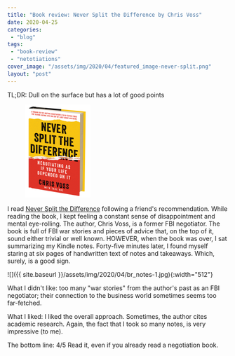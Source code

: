 ```yaml
---
title: "Book review: Never Split the Difference by Chris Voss"
date: 2020-04-25
categories: 
 - "blog"
tags: 
 - "book-review"
 - "netotiations"
cover_image: "/assets/img/2020/04/featured_image-never-split.png"
layout: "post"
---
```


TL;DR: Dull on the surface but has a lot of good points

<div class="wp-block-image"><figure class="alignright size-large is-resized"><a href="https://info.blackswanltd.com/never-split-the-difference"><img src="/assets/img/2020/04/br_never_split.png" alt="Never_Split_3D_Jacket_copy.png" class="wp-image-3194" width="150" height="212"></a></figure></div>

I read [Never Split the Difference](https://info.blackswanltd.com/never-split-the-difference) following a friend's recommendation. While reading the book, I kept feeling a constant sense of disappointment and mental eye-rolling. The author, Chris Voss, is a former FBI negotiator. The book is full of FBI war stories and pieces of advice that, on the top of it, sound either trivial or well known. HOWEVER, when the book was over, I sat summarizing my Kindle notes. Forty-five minutes later, I found myself staring at six pages of handwritten text of notes and takeaways. Which, surely, is a good sign.

![]({{ site.baseurl }}/assets/img/2020/04/br_notes-1.jpg){:width="512"}

What I didn't like: too many "war stories" from the author's past as an FBI negotiator; their connection to the business world sometimes seems too far-fetched.

What I liked: I liked the overall approach. Sometimes, the author cites academic research. Again, the fact that I took so many notes, is very impressive (to me).

The bottom line: 4/5 Read it, even if you already read a negotiation book.
